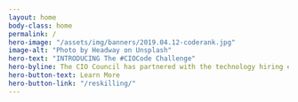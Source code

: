 ```yaml
---
layout: home
body-class: home
permalink: /
hero-image: "/assets/img/banners/2019.04.12-coderank.jpg"
image-alt: "Photo by Headway on Unsplash"
hero-text: "INTRODUCING The #CIOCode Challenge"
hero-byline: The CIO Council has partnered with the technology hiring experts at HackerRank to pilot the first, large-scale, inter-agency code challenge.
hero-button-text: Learn More
hero-button-link: "/reskilling/"
---
```

